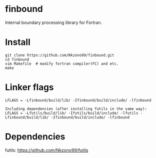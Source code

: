 # finbound
Internal boundary processing library for Fortran.

# Install
```
git clone https://github.com/Nkzono99/finbound.git
cd finbound
vim Makefile  # modify fortran compiler(FC) and etc.
make
```

# Linker flags
```
LFLAGS = -Lfinbound/build/lib/ -Ifinbound/build/include/ -lfinbound

Including dependencies (after installing futils in the same way):
LFLAGS = -Lfutils/build/lib/ -Ifutils/build/include/ -lfutils -Lfinbound/build/lib/ -Ifinbound/build/include/ -lfinbound
```

# Dependencies
futils: https://github.com/Nkzono99/futils
